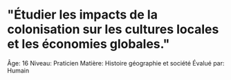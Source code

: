 # "Étudier les impacts de la colonisation sur les cultures locales et les économies globales."

Âge: 16
Niveau: Praticien
Matière: Histoire géographie et société
Évalué par: Humain